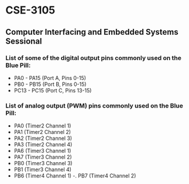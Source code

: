 # CSE-3105
## Computer Interfacing and Embedded Systems Sessional

### List of some of the digital output pins commonly used on the Blue Pill: 
- PA0 - PA15 (Port A, Pins 0-15) 
- PB0 - PB15 (Port B, Pins 0-15) 
- PC13 - PC15 (Port C, Pins 13-15) 


### List of analog output (PWM) pins commonly used on the Blue Pill: 
- PA0 (Timer2 Channel 1) 
- PA1 (Timer2 Channel 2) 
- PA2 (Timer2 Channel 3) 
- PA3 (Timer2 Channel 4) 
- PA6 (Timer3 Channel 1) 
- PA7 (Timer3 Channel 2) 
- PB0 (Timer3 Channel 3) 
- PB1 (Timer3 Channel 4) 
- PB6 (Timer4 Channel 1) 
-. PB7 (Timer4 Channel 2) 
